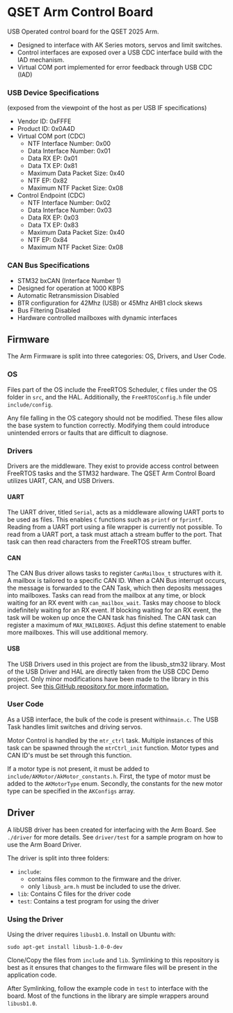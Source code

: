 # QSET Arm Control Board

USB Operated control board for the QSET 2025 Arm.

- Designed to interface with AK Series motors, servos and limit switches.
- Control interfaces are exposed over a USB CDC interface build with the IAD mechanism.
- Virtual COM port implemented for error feedback through USB CDC (IAD)

### USB Device Specifications
(exposed from the viewpoint of the host as per USB IF specifications)
- Vendor ID: 0xFFFE
- Product ID: 0x0A4D
- Virtual COM port (CDC)
    - NTF Interface Number: 0x00
    - Data Interface Number: 0x01
    - Data RX EP: 0x01
    - Data TX EP: 0x81
    - Maximum Data Packet Size: 0x40
    - NTF EP: 0x82
    - Maximum NTF Packet Size: 0x08
- Control Endpoint (CDC)
    - NTF Interface Number: 0x02
    - Data Interface Number: 0x03
    - Data RX EP: 0x03
    - Data TX EP: 0x83
    - Maximum Data Packet Size: 0x40
    - NTF EP: 0x84
    - Maximum NTF Packet Size: 0x08

### CAN Bus Specifications
- STM32 bxCAN (Interface Number 1)
- Designed for operation at 1000 KBPS
- Automatic Retransmission Disabled
- BTR configuration for 42Mhz (USB) or 45Mhz AHB1 clock skews
- Bus Filtering Disabled
- Hardware controlled mailboxes with dynamic interfaces

## Firmware
The Arm Firmware is split into three categories: OS, Drivers, and User Code.

### OS
Files part of the OS include the FreeRTOS Scheduler, `C` files under the OS folder in `src`, and the HAL.
Additionally, the `FreeRTOSConfig.h` file under `include/config`.

Any file falling in the OS category should not be modified.
These files allow the base system to function correctly.
Modifying them could introduce unintended errors or faults that are difficult to diagnose.

### Drivers
Drivers are the middleware.
They exist to provide access control between FreeRTOS tasks and the STM32 hardware.
The QSET Arm Control Board utilizes UART, CAN, and USB Drivers.

#### UART
The UART driver, titled `Serial`, acts as a middleware allowing UART ports to be used as files.
This enables `C` functions such as `printf` or `fprintf`.
Reading from a UART port using a file wrapper is currently not possible.
To read from a UART port, a task must attach a stream buffer to the port.
That task can then read characters from the FreeRTOS stream buffer.

#### CAN
The CAN Bus driver allows tasks to register `CanMailbox_t` structures with it.
A mailbox is tailored to a specific CAN ID.
When a CAN Bus interrupt occurs, the message is forwarded to the CAN Task, which then deposits messages into mailboxes.
Tasks can read from the mailbox at any time, or block waiting for an RX event with `can_mailbox_wait`.
Tasks may choose to block indefinitely waiting for an RX event.
If blocking waiting for an RX event, the task will be woken up once the CAN task has finished.
The CAN task can register a maximum of `MAX_MAILBOXES`.
Adjust this define statement to enable more mailboxes.
This will use additional memory.

#### USB
The USB Drivers used in this project are from the libusb_stm32 library.
Most of the USB Driver and HAL are directly taken from the USB CDC Demo project.
Only minor modifications have been made to the library in this project.
See [this GitHub repository for more information.](https://github.com/dmitrystu/libusb_stm32)

### User Code
As a USB interface, the bulk of the code is present within`main.c`.
The USB Task handles limit switches and driving servos.

Motor Control is handled by the `mtr_ctrl` task.
Multiple instances of this task can be spawned through the `mtrCtrl_init` function.
Motor types and CAN ID's must be set through this function.

If a motor type is not present, it must be added to `include/AKMotor/AkMotor_constants.h`.
First, the type of motor must be added to the `AKMotorType` enum.
Secondly, the constants for the new motor type can be specified in the `AKConfigs` array.


## Driver
A libUSB driver has been created for interfacing with the Arm Board.
See `./driver` for more details.
See `driver/test` for a sample program on how to use the Arm Board Driver.


The driver is split into three folders:
- `include`:
    - contains files common to the firmware and the driver.
    - only `libusb_arm.h` must be included to use the driver.
- `lib`: Contains C files for the driver code
- `test`: Contains a test program for using the driver

### Using the Driver
Using the driver requires `libusb1.0`. Install on Ubuntu with:

```shell
sudo apt-get install libusb-1.0-0-dev
```

Clone/Copy the files from `include` and `lib`.
Symlinking to this repository is best as it ensures that changes to the firmware files will be present in the application code.


After Symlinking, follow the example code in `test` to interface with the board.
Most of the functions in the library are simple wrappers around `libusb1.0`.

